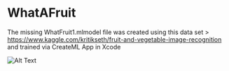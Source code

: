 # WhatAFruit

The missing WhatFruit1.mlmodel file was created using this data set > https://www.kaggle.com/kritikseth/fruit-and-vegetable-image-recognition
and trained via CreateML App in Xcode

![Alt Text](https://media.giphy.com/media/uyqmIUnATQZLGBeVen/giphy.gif?cid=790b7611e726a8c933baf4c00a0d1d664d8f4075aff427df&rid=giphy.gif&ct=g)
